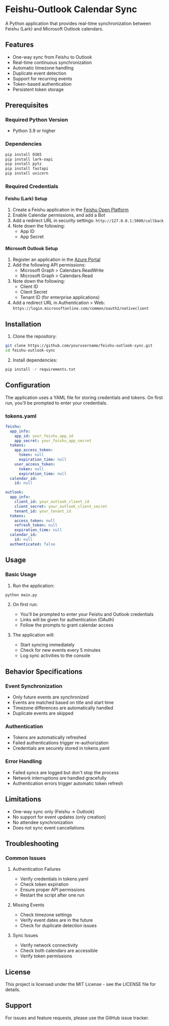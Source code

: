 # Feishu-Outlook Calendar Sync

A Python application that provides real-time synchronization between Feishu (Lark) and Microsoft Outlook calendars.

## Features

- One-way sync from Feishu to Outlook
- Real-time continuous synchronization
- Automatic timezone handling
- Duplicate event detection
- Support for recurring events
- Token-based authentication
- Persistent token storage

## Prerequisites

### Required Python Version
- Python 3.9 or higher

### Dependencies
```bash
pip install O365
pip install lark-oapi
pip install pytz
pip install fastapi
pip install uvicorn
```

### Required Credentials

#### Feishu (Lark) Setup
1. Create a Feishu application in the [Feishu Open Platform](https://open.feishu.cn/)
2. Enable Calendar permissions, and add a Bot
3. Add a redirect URL in security settings: `http://127.0.0.1:5000/callback`
4. Note down the following:
   - App ID
   - App Secret

#### Microsoft Outlook Setup
1. Register an application in the [Azure Portal](https://portal.azure.com/)
2. Add the following API permissions:
   - Microsoft Graph > Calendars.ReadWrite
   - Microsoft Graph > Calendars.Read
3. Note down the following:
   - Client ID
   - Client Secret
   - Tenant ID (for enterprise applications)
4. Add a redirect URL in Authentication > Web: `https://login.microsoftonline.com/common/oauth2/nativeclient`

## Installation

1. Clone the repository:
```bash
git clone https://github.com/yourusername/feishu-outlook-sync.git
cd feishu-outlook-sync
```

2. Install dependencies:
```bash
pip install -r requirements.txt
```

## Configuration

The application uses a YAML file for storing credentials and tokens. On first run, you'll be prompted to enter your credentials.

### tokens.yaml
```yaml
feishu:
  app_info:
    app_id: your_feishu_app_id
    app_secret: your_feishu_app_secret
  tokens:
    app_access_token:
      token: null
      expiration_time: null
    user_access_token:
      token: null
      expiration_time: null
  calendar_id:
    id: null

outlook:
  app_info:
    client_id: your_outlook_client_id
    client_secret: your_outlook_client_secret
    tenant_id: your_tenant_id
  tokens:
    access_token: null
    refresh_token: null
    expiration_time: null
  calendar_id:
    id: null
  authenticated: false
```

## Usage

### Basic Usage

1. Run the application:
```bash
python main.py
```

2. On first run:
   - You'll be prompted to enter your Feishu and Outlook credentials
   - Links will be given for authentication (OAuth)
   - Follow the prompts to grant calendar access

3. The application will:
   - Start syncing immediately
   - Check for new events every 5 minutes
   - Log sync activities to the console


## Behavior Specifications

### Event Synchronization
- Only future events are synchronized
- Events are matched based on title and start time
- Timezone differences are automatically handled
- Duplicate events are skipped

### Authentication
- Tokens are automatically refreshed
- Failed authentications trigger re-authorization
- Credentials are securely stored in tokens.yaml

### Error Handling
- Failed syncs are logged but don't stop the process
- Network interruptions are handled gracefully
- Authentication errors trigger automatic token refresh

## Limitations

- One-way sync only (Feishu → Outlook)
- No support for event updates (only creation)
- No attendee synchronization
- Does not sync event cancellations

## Troubleshooting

### Common Issues

1. Authentication Failures
   - Verify credentials in tokens.yaml
   - Check token expiration
   - Ensure proper API permissions
   - Restart the script after one run

2. Missing Events
   - Check timezone settings
   - Verify event dates are in the future
   - Check for duplicate detection issues

3. Sync Issues
   - Verify network connectivity
   - Check both calendars are accessible
   - Verify token permissions

## License

This project is licensed under the MIT License - see the LICENSE file for details.

## Support

For issues and feature requests, please use the GitHub issue tracker.